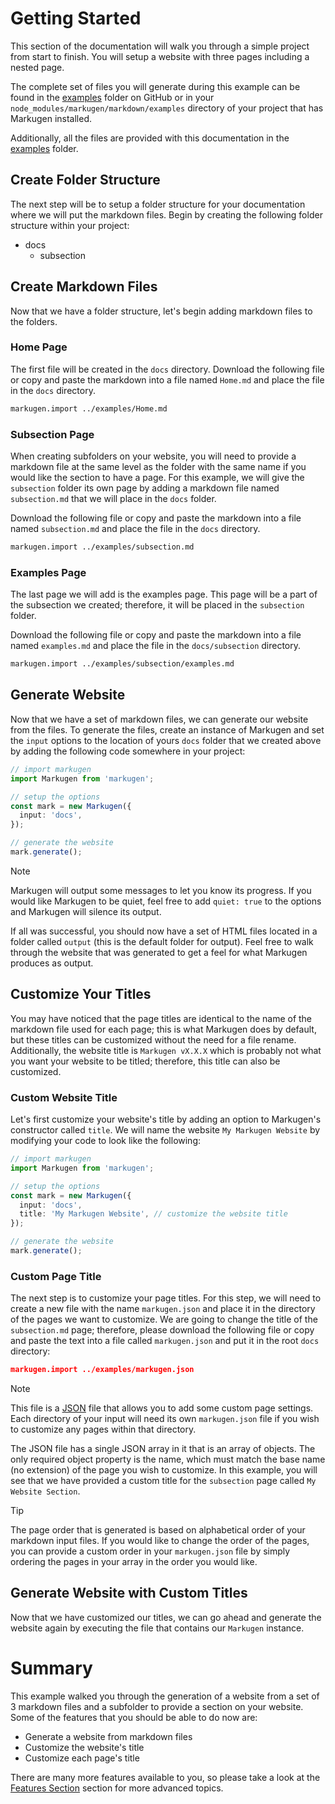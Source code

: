 # Getting Started
This section of the documentation will walk you through a simple project
from start to finish. You will setup a website with three pages including
a nested page.

The complete set of files you will generate during this example can be found 
in the [examples](https://github.com/falkorclark/markugen/tree/main/markdown/examples) 
folder on GitHub or in your `node_modules/markugen/markdown/examples` directory 
of your project that has Markugen installed.

Additionally, all the files are provided with this documentation in the
[examples](../examples) folder.

## Create Folder Structure
The next step will be to setup a folder structure for your documentation
where we will put the markdown files. Begin by creating the
following folder structure within your project:

* docs
  * subsection

## Create Markdown Files
Now that we have a folder structure, let's begin adding markdown files to
the folders. 

### Home Page
The first file will be created in the `docs` directory. Download
the following file or copy and paste the markdown into a file named
`Home.md` and place the file in the `docs` directory.

```md
markugen.import ../examples/Home.md
```

### Subsection Page
When creating subfolders on your website, you will need to provide a markdown
file at the same level as the folder with the same name if you would like the
section to have a page. For this example, we will give the `subsection` folder
its own page by adding a markdown file named `subsection.md` that we will 
place in the `docs` folder. 

Download the following file or copy and paste the markdown into a file named
`subsection.md` and place the file in the `docs` directory.

```md
markugen.import ../examples/subsection.md
```

### Examples Page
The last page we will add is the examples page. This page will be a part of
the subsection we created; therefore, it will be placed in the `subsection`
folder.

Download the following file or copy and paste the markdown into a file named
`examples.md` and place the file in the `docs/subsection` directory.

```md
markugen.import ../examples/subsection/examples.md
```

## Generate Website
Now that we have a set of markdown files, we can generate our website from
the files. To generate the files, create an instance of Markugen and set the
`input` options to the location of yours `docs` folder that we created above
by adding the following code somewhere in your project:

```ts
// import markugen
import Markugen from 'markugen';

// setup the options
const mark = new Markugen({
  input: 'docs',
});

// generate the website
mark.generate();
```

> [!NOTE]
> Markugen will output some messages to let you know its progress. If you would
> like Markugen to be quiet, feel free to add `quiet: true` to the options and 
> Markugen will silence its output.

If all was successful, you should now have a set of HTML files located in a 
folder called `output` (this is the default folder for output). Feel free to
walk through the website that was generated to get a feel for what Markugen
produces as output.

## Customize Your Titles
You may have noticed that the page titles are identical to the name of the
markdown file used for each page; this is what Markugen does by default, but 
these titles can be customized without the need for a file rename. Additionally,
the website title is `Markugen vX.X.X` which is probably not what you want your
website to be titled; therefore, this title can also be customized.

### Custom Website Title
Let's first customize your website's title by adding an option to Markugen's
constructor called `title`. We will name the website `My Markugen Website` by
modifying your code to look like the following:

```ts
// import markugen
import Markugen from 'markugen';

// setup the options
const mark = new Markugen({
  input: 'docs',
  title: 'My Markugen Website', // customize the website title
});

// generate the website
mark.generate();
```

### Custom Page Title
The next step is to customize your page titles. For this step, we will need to
create a new file with the name `markugen.json` and place it in the directory
of the pages we want to customize. We are going to change the title of the 
`subsection.md` page; therefore, please download the following file or copy and
paste the text into a file called `markugen.json` and put it in the root `docs`
directory:

```json
markugen.import ../examples/markugen.json
```

> [!NOTE]
> This file is a [JSON](https://www.json.org) file that allows you to add some
> custom page settings. Each directory of your input will need its own
> `markugen.json` file if you wish to customize any pages within that directory.

The JSON file has a single JSON array in it that is an array of objects. The 
only required object property is the name, which must match the base name
(no extension) of the page you wish to customize. In this example, you will
see that we have provided a custom title for the `subsection` page called
`My Website Section`.

> [!TIP]
> The page order that is generated is based on alphabetical order of your
> markdown input files. If you would like to change the order of the pages, you
> can provide a custom order in your `markugen.json` file by simply ordering
> the pages in your array in the order you would like.

## Generate Website with Custom Titles
Now that we have customized our titles, we can go ahead and generate the website
again by executing the file that contains our `Markugen` instance.

# Summary
This example walked you through the generation of a website from a set of
3 markdown files and a subfolder to provide a section on your website. Some of
the features that you should be able to do now are:

* Generate a website from markdown files
* Customize the website's title
* Customize each page's title

There are many more features available to you, so please take a look at the
[Features Section](../Features.md) section for more advanced topics.